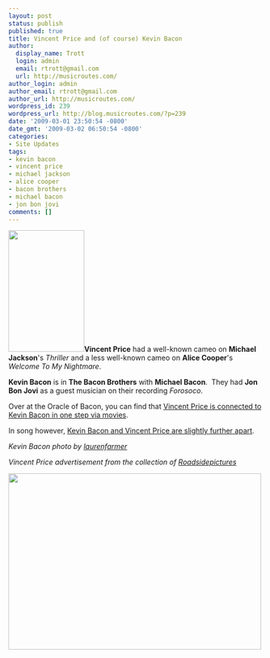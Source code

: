 ```yaml
---
layout: post
status: publish
published: true
title: Vincent Price and (of course) Kevin Bacon
author:
  display_name: Trott
  login: admin
  email: rtrott@gmail.com
  url: http://musicroutes.com/
author_login: admin
author_email: rtrott@gmail.com
author_url: http://musicroutes.com/
wordpress_id: 239
wordpress_url: http://blog.musicroutes.com/?p=239
date: '2009-03-01 23:50:54 -0800'
date_gmt: '2009-03-02 06:50:54 -0800'
categories:
- Site Updates
tags:
- kevin bacon
- vincent price
- michael jackson
- alice cooper
- bacon brothers
- michael bacon
- jon bon jovi
comments: []
---
```

<p><strong><img class="alignright size-full wp-image-240" src="http://blog.musicroutes.com/wp-content/uploads/2009/03/3311562175_0ec2b3fc0e_m.jpg" alt="" width="150" height="240" />Vincent Price</strong> had a well-known cameo on <strong>Michael Jackson</strong>'s <em>Thriller</em> and a less well-known cameo on <strong>Alice Cooper</strong>'s <em>Welcome To My Nightmare</em>.</p>
<p><strong>Kevin Bacon</strong> is in <strong>The Bacon Brothers</strong> with <strong>Michael Bacon</strong>.  They had <strong>Jon Bon Jovi</strong> as a guest musician on their recording <em>Forosoco</em>.</p>
<p>Over at the Oracle of Bacon, you can find that <a href="http://oracleofbacon.org/cgi-bin/movielinks?game=0&amp;a=Kevin%20Bacon&amp;b=Vincent+Price+(I)&amp;use_using=1&amp;u0=on&amp;start_year=1850&amp;end_year=2050&amp;dir=0&amp;use_genres=1&amp;g0=on&amp;g4=on&amp;g8=on&amp;g16=on&amp;g20=on&amp;g1=on&amp;g5=on&amp;g9=on&amp;g13=on&amp;g17=on&amp;g21=on&amp;g25=on&amp;g2=on&amp;g6=on&amp;g10=on&amp;g14=on&amp;g22=on&amp;g26=on&amp;g3=on&amp;g11=on&amp;g15=on&amp;g23=on&amp;g27=on" target="_blank">Vincent Price is connected to Kevin Bacon in one step via movies</a>.</p>
<p>In song however, <a href="http://musicroutes.com/route.php?musicianName=Kevin+Bacon&amp;musicianName2=Vincent+Price" target="_blank">Kevin Bacon and Vincent Price are slightly further apart</a>.</p>
<p><em>Kevin Bacon photo by <a href="http://flickr.com/photos/laurenfarmer/" target="_blank">laurenfarmer</a></em></p>
<p><em>Vincent Price advertisement from the collection of <a href="http://flickr.com/photos/roadsidepictures/" target="_blank">Roadsidepictures</a><br />
</em></p>
<p><img class="aligncenter size-full wp-image-241" src="http://blog.musicroutes.com/wp-content/uploads/2009/03/1426046438_db06ac4b0f.jpg" alt="" width="500" height="348" /></p>
